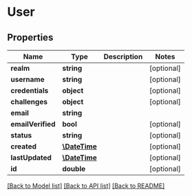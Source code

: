# User

## Properties
Name | Type | Description | Notes
------------ | ------------- | ------------- | -------------
**realm** | **string** |  | [optional] 
**username** | **string** |  | [optional] 
**credentials** | **object** |  | [optional] 
**challenges** | **object** |  | [optional] 
**email** | **string** |  | 
**emailVerified** | **bool** |  | [optional] 
**status** | **string** |  | [optional] 
**created** | [**\DateTime**](\DateTime.md) |  | [optional] 
**lastUpdated** | [**\DateTime**](\DateTime.md) |  | [optional] 
**id** | **double** |  | [optional] 

[[Back to Model list]](../README.md#documentation-for-models) [[Back to API list]](../README.md#documentation-for-api-endpoints) [[Back to README]](../README.md)


